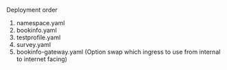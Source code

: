 Deployment order
1.  namespace.yaml
2.  bookinfo.yaml
3.  testprofile.yaml
4.  survey.yaml
5.  bookinfo-gateway.yaml (Option swap which ingress to use from internal to internet facing)
